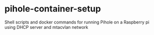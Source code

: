 # pihole-container-setup
Shell scripts and docker commands for running Pihole on a Raspberry pi using DHCP server and mtacvlan network
